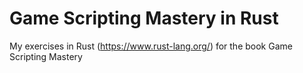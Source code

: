 # Game Scripting Mastery in Rust
My exercises in Rust (https://www.rust-lang.org/) for the book Game Scripting Mastery
